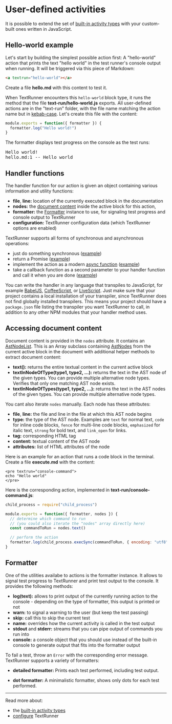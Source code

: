 # User-defined activities

It is possible to extend the set of
[built-in activity types](built-in-activity-types)
with your custom-built ones written in JavaScript.

## Hello-world example

Let's start by building the simplest possible action first:
A "hello-world" action that prints the text "hello world"
in the test runner's console output when running.
It will be triggered via this piece of Markdown:

<a textrun="create-file">

```html
<a textrun="hello-world"></a>
```

Create a file **hello.md** with this content to test it.

</a>

When TextRunner encounters this `hello-world` block type,
it runs the method that the file <a textrun="create-file">**text-run/hello-world.js** exports.
All user-defined actions are in the "text-run" folder,
with the file name matching the action name
but in [kebab-case](http://wiki.c2.com/?KebabCase).
Let's create this file with the content:

```javascript
module.exports = function({ formatter }) {
  formatter.log("Hello world!")
}
```

</a>

<a textrun="run-textrun">
The formatter displays test progress on the console as the test runs:
</a>

<pre textrun="verify-console-command-output">
Hello world!
hello.md:1 -- Hello world
</pre>

## Handler functions

The handler function for our action is given an object containing various information and utility functions:

<a textrun="verify-handler-args">

- **file**, **line:** location of the currently executed block in the documentation
- **nodes:** the [document content](#accessing-document-content) inside the active block for this action,
- **formatter:** the [Formatter](#formatter) instance to use, for signaling test progress and console output to TextRunner
- **configuration:** TextRunner configuration data (which TextRunner options are enabled)
  </a>

TextRunner supports all forms of synchronous and asynchronous operations:

- just do something synchronous ([example](examples/custom-action-sync/text-run/hello-world.js))
- return a Promise ([example](examples/custom-action-promise/text-run/hello-world.js))
- implement the action as a modern
  [async function](https://developer.mozilla.org/en-US/docs/Web/JavaScript/Reference/Statements/async_function)
  ([example](examples/custom-action-async/text-run/hello-world.js))
- take a callback function as a second parameter to your handler function and call it when you are done
  ([example](examples/custom-action-callback/text-run/hello-world.js))

You can write the handler in any language that transpiles to JavaScript,
for example [BabelJS](https://babeljs.io),
[CoffeeScript](http://coffeescript.org),
or [LiveScript](http://livescript.net).
Just make sure that your project contains a local installation of your transpiler,
since TextRunner does not find globally installed transpilers.
This means your project should have a `package.json` file listing the transpiler you want TextRunner to call,
in addition to any other NPM modules that your handler method uses.

## Accessing document content

Document content is provided in the `nodes` attribute.
It contains an [AstNodeList](/src/parsers/ast-node-list.js).
This is an Array subclass containing [AstNodes](/src/parsers/ast-node.js)
from the current active block in the document
with additional helper methods to extract document content:

- **text():** returns the entire textual content in the current active block
- **textInNodeOfType(type1, type2, ...):**
  returns the text in the AST node of the given types.
  You can provide multiple alternative node types.
  Verifies that only one matching AST node exists.
- **textInNodeOfTypes(type1, type2, ...):**
  returns the text in the AST nodes of the given types.
  You can provide multiple alternative node types.

You cant also iterate `nodes` manually.
Each node has these attributes:
<a textrun="verify-ast-node-attributes">

- **file**, **line:** the file and line in the file at which this AST node begins
- **type:** the type of the AST node. Examples are
  `text` for normal text,
  `code` for inline code blocks,
  `fence` for multi-line code blocks,
  `emphasized` for italic text,
  `strong` for bold text,
  and `link_open` for links.
- **tag:** corresponding HTML tag
- **content:** textual content of the AST node
- **attributes:** list of HTML attributes of the node
  </a>

Here is an example for an action that runs a code block in the terminal.
<a textrun="create-file">
Create a file **execute.md** with the content:

```
<pre textrun="console-command">
echo "Hello world"
</pre>
```

</a>

Here is the corresponding action, implemented in
<a textrun="create-file">
**text-run/console-command.js**:

```javascript
child_process = require("child_process")

module.exports = function({ formatter, nodes }) {
  // determine which command to run
  // (you could also iterate the "nodes" array directly here)
  const commandToRun = nodes.text()

  // perform the action
  formatter.log(child_process.execSync(commandToRun, { encoding: "utf8" }))
}
```

</a>

<a textrun="run-textrun"></a>

## Formatter

One of the utilities availabe to actions is the formatter instance.
It allows to signal test progress to TextRunner and print test output to the console.
It provides the following methods:

- **log(text):**
  allows to print output of the currently running action to the console -
  depending on the type of formatter, this output is printed or not
- **warn:** to signal a warning to the user (but keep the test passing)
- **skip:** call this to skip the current test
- **name:** overrides how the current activity is called in the test output
- **stdout** and **stderr:**
  streams that you can pipe output of commands you run into
- **console:**
  a console object that you should use instead of the built-in console
  to generate output that fits into the formatter output

To fail a test, throw an `Error` with the corresponding error message.
TextRunner supports a variety of formatters:

- **detailed formatter:**
  Prints each test performed, including test output.

- **dot formatter:**
  A minimalistic formatter, shows only dots for each test performed.

<hr>

Read more about:

- the [built-in activity types](built-in-activity-types)
- [configure](configuration.md) TextRunner
